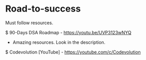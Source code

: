 # Road-to-success
Must follow resources. 


$ 90-Days DSA Roadmap - https://youtu.be/UVP3123wNYQ
 - Amazing resources. Look in the description.

$ Codevolution [YouTube] - https://youtube.com/c/Codevolution
